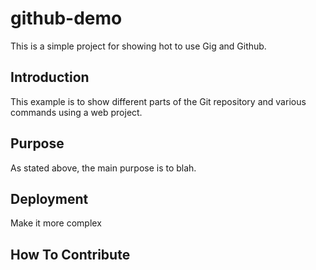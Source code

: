 # github-demo
This is a simple project for showing hot to use Gig and Github.
## Introduction
This example is to show different parts of the Git repository and various commands using a web project.
## Purpose
As stated above, the main purpose is to blah.
## Deployment
Make it more complex
## How To Contribute